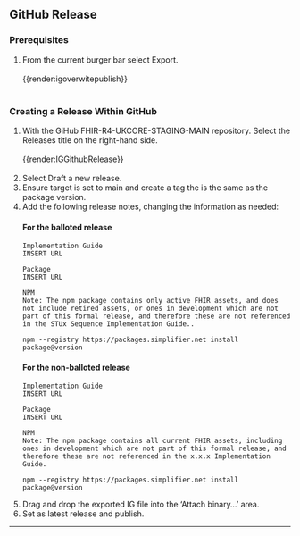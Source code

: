 ## GitHub Release

### Prerequisites

<ol>
<li>From the current burger bar select Export.
 <br><br>
 {{render:igoverwitepublish}}
 <br><br>
</li>
</ol> 

### Creating a Release Within GitHub

<ol>
<li>With the GiHub FHIR-R4-UKCORE-STAGING-MAIN repository. Select the Releases title on the right-hand side.
 <br><br>
{{render:IGGithubRelease}}
  <br><br></li>
<li>Select Draft a new release.</li>
<li>Ensure target is set to main and create a tag the is the same as the package version.</li>
<li>Add the following release notes, changing the information as needed:

#### For the balloted release
```
Implementation Guide
INSERT URL

Package
INSERT URL

NPM
Note: The npm package contains only active FHIR assets, and does not include retired assets, or ones in development which are not part of this formal release, and therefore these are not referenced in the STUx Sequence Implementation Guide..

npm --registry https://packages.simplifier.net install package@version
```

#### For the non-balloted release
```
Implementation Guide
INSERT URL

Package
INSERT URL

NPM
Note: The npm package contains all current FHIR assets, including ones in development which are not part of this formal release, and therefore these are not referenced in the x.x.x Implementation Guide.

npm --registry https://packages.simplifier.net install package@version
```

</li>
<li>Drag and drop the exported IG file into the ‘Attach binary…’ area.</li>
<li>Set as latest release and publish.</li>
</ol>

<hr class="thickline">